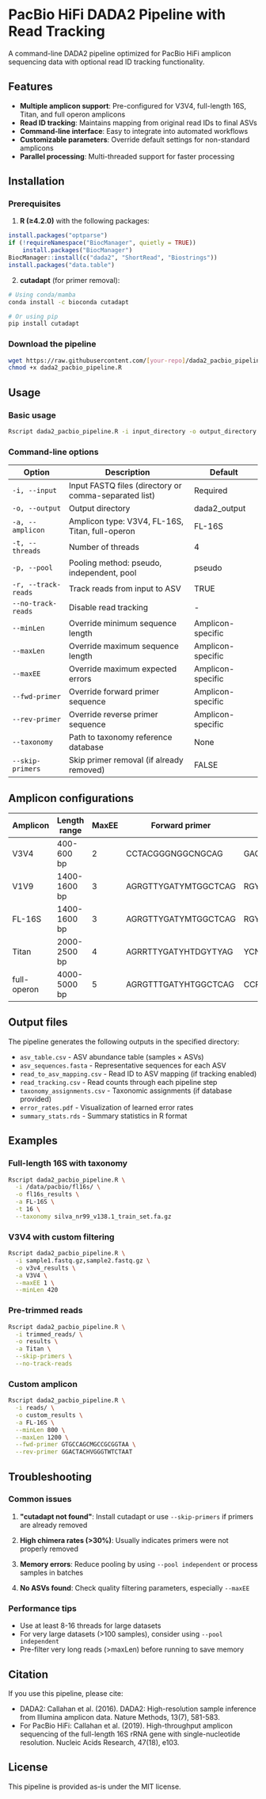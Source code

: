 # PacBio HiFi DADA2 Pipeline with Read Tracking

A command-line DADA2 pipeline optimized for PacBio HiFi amplicon sequencing data with optional read ID tracking functionality.

## Features

- **Multiple amplicon support**: Pre-configured for V3V4, full-length 16S, Titan, and full operon amplicons
- **Read ID tracking**: Maintains mapping from original read IDs to final ASVs
- **Command-line interface**: Easy to integrate into automated workflows
- **Customizable parameters**: Override default settings for non-standard amplicons
- **Parallel processing**: Multi-threaded support for faster processing

## Installation

### Prerequisites

1. **R (≥4.2.0)** with the following packages:
```R
install.packages("optparse")
if (!requireNamespace("BiocManager", quietly = TRUE))
    install.packages("BiocManager")
BiocManager::install(c("dada2", "ShortRead", "Biostrings"))
install.packages("data.table")
```

2. **cutadapt** (for primer removal):
```bash
# Using conda/mamba
conda install -c bioconda cutadapt

# Or using pip
pip install cutadapt
```

### Download the pipeline
```bash
wget https://raw.githubusercontent.com/[your-repo]/dada2_pacbio_pipeline.R
chmod +x dada2_pacbio_pipeline.R
```

## Usage

### Basic usage
```bash
Rscript dada2_pacbio_pipeline.R -i input_directory -o output_directory -a amplicon_type
```

### Command-line options

| Option | Description | Default |
|--------|-------------|---------|
| `-i, --input` | Input FASTQ files (directory or comma-separated list) | Required |
| `-o, --output` | Output directory | dada2_output |
| `-a, --amplicon` | Amplicon type: V3V4, FL-16S, Titan, full-operon | FL-16S |
| `-t, --threads` | Number of threads | 4 |
| `-p, --pool` | Pooling method: pseudo, independent, pool | pseudo |
| `-r, --track-reads` | Track reads from input to ASV | TRUE |
| `--no-track-reads` | Disable read tracking | - |
| `--minLen` | Override minimum sequence length | Amplicon-specific |
| `--maxLen` | Override maximum sequence length | Amplicon-specific |
| `--maxEE` | Override maximum expected errors | Amplicon-specific |
| `--fwd-primer` | Override forward primer sequence | Amplicon-specific |
| `--rev-primer` | Override reverse primer sequence | Amplicon-specific |
| `--taxonomy` | Path to taxonomy reference database | None |
| `--skip-primers` | Skip primer removal (if already removed) | FALSE |

## Amplicon configurations

| Amplicon | Length range | MaxEE | Forward primer | Reverse primer |
|----------|--------------|-------|----------------|----------------|
| V3V4 | 400-600 bp | 2 | CCTACGGGNGGCNGCAG | GACTACNNGGGTATCTAATCC |
| V1V9 | 1400-1600 bp | 3 | AGRGTTYGATYMTGGCTCAG | RGYTACCTTGTTACGACTT |
| FL-16S | 1400-1600 bp | 3 | AGRGTTYGATYMTGGCTCAG | RGYTACCTTGTTACGACTT |
| Titan | 2000-2500 bp | 4 | AGRRTTYGATYHTDGYTYAG | YCNTTCCYTYDYRGTACT |
| full-operon | 4000-5000 bp | 5 | AGRGTTTGATYHTGGCTCAG | CCRAMCTGTCTCACGACG |

## Output files

The pipeline generates the following outputs in the specified directory:

- `asv_table.csv` - ASV abundance table (samples × ASVs)
- `asv_sequences.fasta` - Representative sequences for each ASV
- `read_to_asv_mapping.csv` - Read ID to ASV mapping (if tracking enabled)
- `read_tracking.csv` - Read counts through each pipeline step
- `taxonomy_assignments.csv` - Taxonomic assignments (if database provided)
- `error_rates.pdf` - Visualization of learned error rates
- `summary_stats.rds` - Summary statistics in R format

## Examples

### Full-length 16S with taxonomy
```bash
Rscript dada2_pacbio_pipeline.R \
  -i /data/pacbio/fl16s/ \
  -o fl16s_results \
  -a FL-16S \
  -t 16 \
  --taxonomy silva_nr99_v138.1_train_set.fa.gz
```

### V3V4 with custom filtering
```bash
Rscript dada2_pacbio_pipeline.R \
  -i sample1.fastq.gz,sample2.fastq.gz \
  -o v3v4_results \
  -a V3V4 \
  --maxEE 1 \
  --minLen 420
```

### Pre-trimmed reads
```bash
Rscript dada2_pacbio_pipeline.R \
  -i trimmed_reads/ \
  -o results \
  -a Titan \
  --skip-primers \
  --no-track-reads
```

### Custom amplicon
```bash
Rscript dada2_pacbio_pipeline.R \
  -i reads/ \
  -o custom_results \
  -a FL-16S \
  --minLen 800 \
  --maxLen 1200 \
  --fwd-primer GTGCCAGCMGCCGCGGTAA \
  --rev-primer GGACTACHVGGGTWTCTAAT
```

## Troubleshooting

### Common issues

1. **"cutadapt not found"**: Install cutadapt or use `--skip-primers` if primers are already removed

2. **High chimera rates (>30%)**: Usually indicates primers were not properly removed

3. **Memory errors**: Reduce pooling by using `--pool independent` or process samples in batches

4. **No ASVs found**: Check quality filtering parameters, especially `--maxEE`

### Performance tips

- Use at least 8-16 threads for large datasets
- For very large datasets (>100 samples), consider using `--pool independent`
- Pre-filter very long reads (>maxLen) before running to save memory

## Citation

If you use this pipeline, please cite:

- DADA2: Callahan et al. (2016). DADA2: High-resolution sample inference from Illumina amplicon data. Nature Methods, 13(7), 581-583.
- For PacBio HiFi: Callahan et al. (2019). High-throughput amplicon sequencing of the full-length 16S rRNA gene with single-nucleotide resolution. Nucleic Acids Research, 47(18), e103.

## License

This pipeline is provided as-is under the MIT license.
